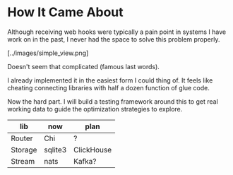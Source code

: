 # How It Came About

Although receiving web hooks were typically a pain point in systems I have work on in the past, I never had the space to solve this problem properly.

[../images/simple_view.png]

Doesn't seem that complicated (famous last words).

I already implemented it in the easiest form I could thing of. It feels like cheating connecting libraries with half a dozen function of glue code.

Now the hard part. I will build a testing framework around this to get real working data to guide the optimization strategies to explore.

 | lib     | now     | plan       |
 | ------- | ------- | ---------- |
 | Router  | Chi     | ?          |
 | Storage | sqlite3 | ClickHouse |
 | Stream  | nats    | Kafka?     |



